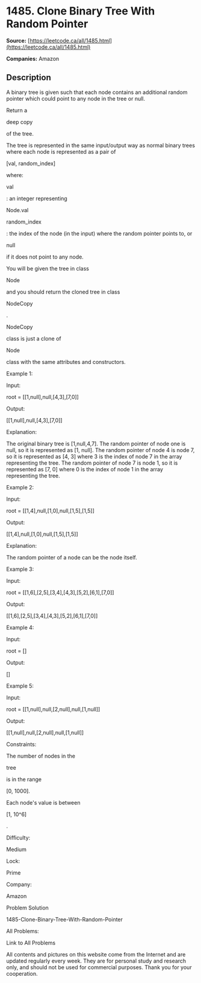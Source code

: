 # 1485. Clone Binary Tree With Random Pointer

**Source:** [https://leetcode.ca/all/1485.html](https://leetcode.ca/all/1485.html)

**Companies:** Amazon

## Description

A binary tree is given such that each node contains an additional random pointer
            which could point to any node in the tree or null.

Return a

deep copy

of the tree.

The tree is represented in the same input/output way as normal binary trees where
                each node is represented as a pair of

[val, random_index]

where:

val

: an integer representing

Node.val

random_index

: the index of the node (in the input) where the random
                    pointer points to, or

null

if it does not point to any
                    node.

You will be given the tree in class

Node

and you should return the
                cloned tree in class

NodeCopy

.

NodeCopy

class is just a
                clone of

Node

class with the same attributes and constructors.

Example 1:

Input:

root = [[1,null],null,[4,3],[7,0]]

Output:

[[1,null],null,[4,3],[7,0]]

Explanation:

The original binary tree is [1,null,4,7].
The random pointer of node one is null, so it is represented as [1, null].
The random pointer of node 4 is node 7, so it is represented as [4, 3] where 3 is the index of node 7 in the array representing the tree.
The random pointer of node 7 is node 1, so it is represented as [7, 0] where 0 is the index of node 1 in the array representing the tree.

Example 2:

Input:

root = [[1,4],null,[1,0],null,[1,5],[1,5]]

Output:

[[1,4],null,[1,0],null,[1,5],[1,5]]

Explanation:

The random pointer of a node can be the node itself.

Example 3:

Input:

root = [[1,6],[2,5],[3,4],[4,3],[5,2],[6,1],[7,0]]

Output:

[[1,6],[2,5],[3,4],[4,3],[5,2],[6,1],[7,0]]

Example 4:

Input:

root = []

Output:

[]

Example 5:

Input:

root = [[1,null],null,[2,null],null,[1,null]]

Output:

[[1,null],null,[2,null],null,[1,null]]

Constraints:

The number of nodes in the

tree

is in the
                    range

[0, 1000].

Each node's value is between

[1, 10^6]

.

Difficulty:

Medium

Lock:

Prime

Company:

Amazon

Problem Solution

1485-Clone-Binary-Tree-With-Random-Pointer

All Problems:

Link to All Problems

All contents and pictures on this website come from the Internet and are updated regularly every week. They are for personal study and research only, and should not be used for commercial purposes. Thank you for your cooperation.

